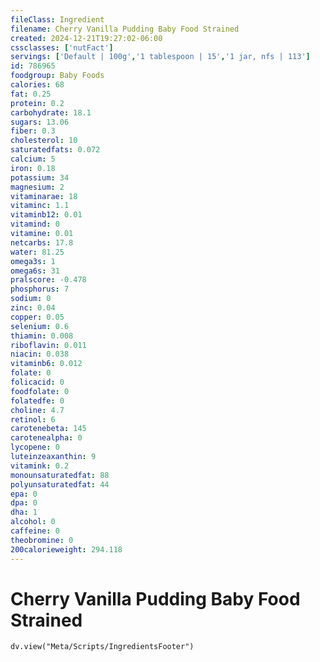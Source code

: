```yaml
---
fileClass: Ingredient
filename: Cherry Vanilla Pudding Baby Food Strained
created: 2024-12-21T19:27:02-06:00
cssclasses: ['nutFact']
servings: ['Default | 100g','1 tablespoon | 15','1 jar, nfs | 113']
id: 786965
foodgroup: Baby Foods
calories: 68
fat: 0.25
protein: 0.2
carbohydrate: 18.1
sugars: 13.06
fiber: 0.3
cholesterol: 10
saturatedfats: 0.072
calcium: 5
iron: 0.18
potassium: 34
magnesium: 2
vitaminarae: 18
vitaminc: 1.1
vitaminb12: 0.01
vitamind: 0
vitamine: 0.01
netcarbs: 17.8
water: 81.25
omega3s: 1
omega6s: 31
pralscore: -0.478
phosphorus: 7
sodium: 0
zinc: 0.04
copper: 0.05
selenium: 0.6
thiamin: 0.008
riboflavin: 0.011
niacin: 0.038
vitaminb6: 0.012
folate: 0
folicacid: 0
foodfolate: 0
folatedfe: 0
choline: 4.7
retinol: 6
carotenebeta: 145
carotenealpha: 0
lycopene: 0
luteinzeaxanthin: 9
vitamink: 0.2
monounsaturatedfat: 88
polyunsaturatedfat: 44
epa: 0
dpa: 0
dha: 1
alcohol: 0
caffeine: 0
theobromine: 0
200calorieweight: 294.118
---
```


# Cherry Vanilla Pudding Baby Food Strained

```dataviewjs
dv.view("Meta/Scripts/IngredientsFooter")
```